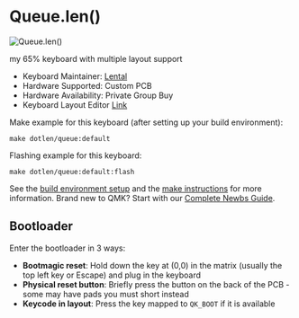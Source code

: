 # Queue.len()

![Queue.len()](https://i.imgur.com/8JKbm6Ph.png)

my 65% keyboard with multiple layout support

* Keyboard Maintainer: [Lental](https://github.com/lental)
* Hardware Supported: Custom PCB
* Hardware Availability: Private Group Buy
* Keyboard Layout Editor [Link](https://www.keyboard-layout-editor.com/#/gists/d54fc38f606ce3e990a88044e9b71858)

Make example for this keyboard (after setting up your build environment):

    make dotlen/queue:default

Flashing example for this keyboard:

    make dotlen/queue:default:flash

See the [build environment setup](https://docs.qmk.fm/#/getting_started_build_tools) and the [make instructions](https://docs.qmk.fm/#/getting_started_make_guide) for more information. Brand new to QMK? Start with our [Complete Newbs Guide](https://docs.qmk.fm/#/newbs).

## Bootloader

Enter the bootloader in 3 ways:

* **Bootmagic reset**: Hold down the key at (0,0) in the matrix (usually the top left key or Escape) and plug in the keyboard
* **Physical reset button**: Briefly press the button on the back of the PCB - some may have pads you must short instead
* **Keycode in layout**: Press the key mapped to `QK_BOOT` if it is available